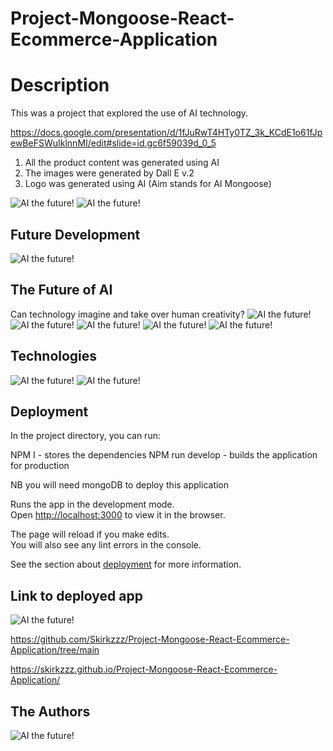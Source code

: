 # Project-Mongoose-React-Ecommerce-Application

# Description

This was a project that explored the use of AI technology.

https://docs.google.com/presentation/d/1fJuRwT4HTy0TZ_3k_KCdE1o61fJpewBeFSWuIklnnMI/edit#slide=id.gc6f59039d_0_5

1. All the product content was generated using AI
2. The images were generated by Dall E v.2
3. Logo was generated using AI (Aim stands for AI Mongoose)

![AI the future!](/Assets/images/BusinessOpportunity.png)
![AI the future!](/Assets/images/UserStory.png)

## Future Development

![AI the future!](/Assets/images/FutureDevelopment.png)

## The Future of AI

Can technology imagine and take over human creativity?
![AI the future!](/Assets/images/AI1.png)
![AI the future!](/Assets/images/AI2.png)
![AI the future!](/Assets/images/AIHistory.png)
![AI the future!](/Assets/images/AINews1.png)
![AI the future!](/Assets/images/AINews2.png)

## Technologies

![AI the future!](/Assets/images/Technologies.png)
![AI the future!](/Assets/images/AITechnologies.png)

## Deployment

In the project directory, you can run:

NPM I - stores the dependencies
NPM run develop - builds the application for production

NB you will need mongoDB to deploy this application

Runs the app in the development mode.\
Open [http://localhost:3000](http://localhost:3000) to view it in the browser.

The page will reload if you make edits.\
You will also see any lint errors in the console.

See the section about [deployment](https://facebook.github.io/create-react-app/docs/deployment) for more information.

## Link to deployed app

![AI the future!](/Assets/images/Demo.png)

https://github.com/Skirkzzz/Project-Mongoose-React-Ecommerce-Application/tree/main

https://skirkzzz.github.io/Project-Mongoose-React-Ecommerce-Application/

## The Authors

![AI the future!](/Assets/images/TeamMongoose.png)
